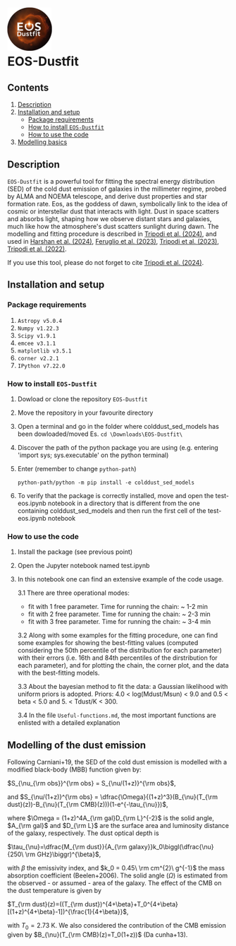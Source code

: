 # <img src="/EOS-logo-final-circular.png" width="20%"> <br> EOS-Dustfit <br>

## Contents
1. [Description](#Description)
2. [Installation and setup](#Setup)
    - [Package requirements](#Package_need)
    - [How to install `EOS-Dustfit`](#Install)
    - [How to use the code](#Example)
4. [Modelling basics](#Basics)

## <a name="Description"></a>Description

`EOS-Dustfit` is a powerful tool for fitting the spectral energy distribution (SED) of the cold dust emission of galaxies in the millimeter regime, probed by ALMA and NOEMA telescope, and derive dust properties and star formation rate. Eos, as the goddess of dawn, symbolically link to the idea of cosmic or interstellar dust that interacts with light. Dust in space scatters and absorbs light, shaping how we observe distant stars and galaxies, much like how the atmosphere's dust scatters sunlight during dawn. The modelling and fitting procedure is described in [Tripodi et al. (2024)](https://ui.adsabs.harvard.edu/abs/2024A%26A...689A.220T/abstract), and used in [Harshan et al. (2024)](https://ui.adsabs.harvard.edu/abs/2024arXiv240812310H/abstract), [Feruglio et al. (2023)](https://ui.adsabs.harvard.edu/abs/2023ApJ...954L..10F/abstract), [Tripodi et al. (2023)](https://ui.adsabs.harvard.edu/abs/2023ApJ...946L..45T/abstract), [Tripodi et al. (2022)](https://ui.adsabs.harvard.edu/abs/2022A%26A...665A.107T/abstract). 

If you use this tool, please do not forget to cite [Tripodi et al. (2024)](https://ui.adsabs.harvard.edu/abs/2024A%26A...689A.220T/abstract).

## <a name="Setup"></a>Installation and setup

### <a name="Package_need"></a>Package requirements

1. `Astropy v5.0.4`
2. `Numpy v1.22.3`
3. `Scipy v1.9.1`
4. `emcee v3.1.1`
5. `matplotlib v3.5.1`
6. `corner v2.2.1`
7. `IPython v7.22.0`

### <a name="Install"></a>How to install `EOS-Dustfit`

1. Dowload or clone the repository `EOS-Dustfit`
2. Move the repository in your favourite directory 
3. Open a terminal and go in the folder where colddust_sed_models has been dowloaded/moved
   Es. `cd \Downloads\EOS-Dustfit\`
5. Discover the path of the python package you are using (e.g. entering 'import sys; sys.executable' on the python terminal)
6. Enter (remember to change `python-path`)
   
   ```
   python-path/python -m pip install -e colddust_sed_models
   ```
7. To verify that the package is correctly installed, move and open the test-eos.ipynb notebook in a directory that is different from the one containing colddust_sed_models and then run the first cell of the test-eos.ipynb notebook

### <a name="Example"></a>How to use the code

1. Install the package (see previous point)
2. Open the Jupyter notebook named test.ipynb
3. In this notebook one can find an extensive example of the code usage.
   
   3.1 There are three operational modes:
   - fit with 1 free parameter. Time for running the chain: ~ 1-2 min
   - fit with 2 free parameter. Time for running the chain: ~ 2-3 min
   - fit with 3 free parameter. Time for running the chain: ~ 3-4 min
     
   3.2 Along with some examples for the fitting procedure, one can find some examples for showing the best-fitting values (computed considering the 50th percentile of the distribution for each parameter) with their errors (i.e. 16th and 84th percentiles of the dirstribution for each parameter), and for plotting the chain, the corner plot, and the data with the best-fitting models.

   3.3 About the bayesian method to fit the data: a Gaussian likelihood with uniform priors is adopted. Priors: 4.0 < log(Mdust/Msun) < 9.0 and 0.5 < beta < 5.0 and 5. < Tdust/K < 300.

   3.4 In the file `Useful-functions.md`, the most important functions are enlisted with a detailed explanation 

## <a name="Basics"></a>Modelling of the dust emission

Following Carniani+19, the SED of the cold dust emission is modelled with a modified black-body (MBB) function given by:
 
$S_{\nu_{\rm obs}}^{\rm obs} = S_{\nu/(1+z)}^{\rm obs}$,  

and $S_{\nu/(1+z)}^{\rm obs} = \dfrac{\Omega}{(1+z)^3}(B_{\nu}(T_{\rm dust}(z))-B_{\nu}(T_{\rm CMB}(z)))(1-e^{-\tau_{\nu}})$, 

where $\Omega = (1+z)^4A_{\rm gal}D_{\rm L}^{-2}$ is the solid angle, $A_{\rm gal}$ and $D_{\rm L}$ are the surface area and luminosity distance of the galaxy, respectively. The dust optical depth is

$\tau_{\nu}=\dfrac{M_{\rm dust}}{A_{\rm galaxy}}k_0\biggl(\dfrac{\nu}{250\ \rm GHz}\biggr)^{\beta}$,

with $\beta$ the emissivity index, and $k_0 = 0.45\  \rm cm^{2}\ g^{-1}$ the mass absorption coefficient (Beelen+2006). The solid angle ($\Omega$) is estimated from the observed - or assumed - area of the galaxy. The effect of the CMB on the dust temperature is given by

$T_{\rm dust}(z)=((T_{\rm dust})^{4+\beta}+T_0^{4+\beta}[(1+z)^{4+\beta}-1])^{\frac{1}{4+\beta}}$,

with $T_0 = 2.73$ K.
We also considered the contribution of the CMB emission given by $B_{\nu}(T_{\rm CMB}(z)=T_0(1+z))$ (Da cunha+13).

